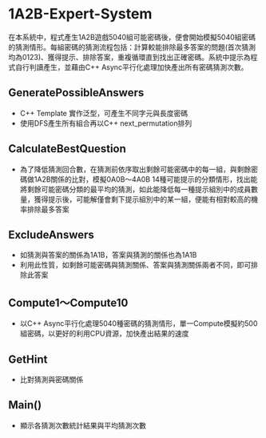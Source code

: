 # 1A2B-Expert-System
在本系統中，程式產生1A2B遊戲5040組可能密碼後，便會開始模擬5040組密碼的猜測情形。每組密碼的猜測流程包括：計算較能排除最多答案的問題(首次猜測均為0123)、獲得提示、排除答案，重複循環直到找出正確密碼。系統中提示為程式自行判讀產生，並藉由C++ Async平行化處理加快產出所有密碼猜測次數。
## GeneratePossibleAnswers
- C++ Template 實作泛型，可產生不同字元與長度密碼
- 使用DFS產生所有組合再以C++ next_permutation排列
## CalculateBestQuestion
- 為了降低猜測回合數，在猜測前依序取出剩餘可能密碼中的每一組，與剩餘密碼做1A2B關係的比對，模擬0A0B～4A0B 14種可能提示的分類情形，找出能將剩餘可能密碼分類的最平均的猜測，如此能降低每一種提示組別中的成員數量，獲得提示後，可能解僅會剩下提示組別中的某一組，便能有相對較高的機率排除最多答案
## ExcludeAnswers
- 如猜測與答案的關係為1A1B，答案與猜測的關係也為1A1B
- 利用此性質，如剩餘可能密碼與猜測關係、答案與猜測關係兩者不同，即可排除此答案
## Compute1～Compute10
- 以C++ Async平行化處理5040種密碼的猜測情形，單一Compute模擬約500組密碼，以更好的利用CPU資源，加快產出結果的速度
## GetHint
- 比對猜測與密碼關係
## Main()
- 顯示各猜測次數統計結果與平均猜測次數
